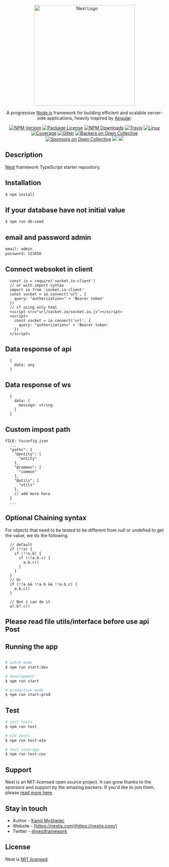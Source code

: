 <p align="center">
  <a href="http://nestjs.com/" target="blank"><img src="https://nestjs.com/img/logo_text.svg" width="320" alt="Nest Logo" /></a>
</p>

[travis-image]: https://api.travis-ci.org/nestjs/nest.svg?branch=master
[travis-url]: https://travis-ci.org/nestjs/nest
[linux-image]: https://img.shields.io/travis/nestjs/nest/master.svg?label=linux
[linux-url]: https://travis-ci.org/nestjs/nest
  
  <p align="center">A progressive <a href="http://nodejs.org" target="blank">Node.js</a> framework for building efficient and scalable server-side applications, heavily inspired by <a href="https://angular.io" target="blank">Angular</a>.</p>
    <p align="center">
<a href="https://www.npmjs.com/~nestjscore"><img src="https://img.shields.io/npm/v/@nestjs/core.svg" alt="NPM Version" /></a>
<a href="https://www.npmjs.com/~nestjscore"><img src="https://img.shields.io/npm/l/@nestjs/core.svg" alt="Package License" /></a>
<a href="https://www.npmjs.com/~nestjscore"><img src="https://img.shields.io/npm/dm/@nestjs/core.svg" alt="NPM Downloads" /></a>
<a href="https://travis-ci.org/nestjs/nest"><img src="https://api.travis-ci.org/nestjs/nest.svg?branch=master" alt="Travis" /></a>
<a href="https://travis-ci.org/nestjs/nest"><img src="https://img.shields.io/travis/nestjs/nest/master.svg?label=linux" alt="Linux" /></a>
<a href="https://coveralls.io/github/nestjs/nest?branch=master"><img src="https://coveralls.io/repos/github/nestjs/nest/badge.svg?branch=master#5" alt="Coverage" /></a>
<a href="https://gitter.im/nestjs/nestjs?utm_source=badge&utm_medium=badge&utm_campaign=pr-badge&utm_content=body_badge"><img src="https://badges.gitter.im/nestjs/nestjs.svg" alt="Gitter" /></a>
<a href="https://opencollective.com/nest#backer"><img src="https://opencollective.com/nest/backers/badge.svg" alt="Backers on Open Collective" /></a>
<a href="https://opencollective.com/nest#sponsor"><img src="https://opencollective.com/nest/sponsors/badge.svg" alt="Sponsors on Open Collective" /></a>
  <a href="https://paypal.me/kamilmysliwiec"><img src="https://img.shields.io/badge/Donate-PayPal-dc3d53.svg"/></a>
  <a href="https://twitter.com/nestframework"><img src="https://img.shields.io/twitter/follow/nestframework.svg?style=social&label=Follow"></a>
</p>
  <!--[![Backers on Open Collective](https://opencollective.com/nest/backers/badge.svg)](https://opencollective.com/nest#backer)
  [![Sponsors on Open Collective](https://opencollective.com/nest/sponsors/badge.svg)](https://opencollective.com/nest#sponsor)-->

## Description

[Nest](https://github.com/nestjs/nest) framework TypeScript starter repository.

## Installation

```bash
$ npm install
```

## If your database have not initial value
```bash
$ npm run db:seed
```

## email and password admin
```bash
email: admin
password: 123456
```

## Connect websoket in client
```
  const io = require('socket.io-client')
  // or with import syntax
  import io from 'socket.io-client'
  const socket = io.connect('url', {
    query: "authorization=" + 'Bearer token'
  })
  // if using only html
  <script src="url/socket.io/socket.io.js"></script>
  <script>
    const socket = io.connect('url', {
      query: "authorization=" + 'Bearer token'
    })
  </script>
```
## Data response of api
```
  {
    data: any
  }
```

## Data response of ws
```
  {
    data: {
      message: string
    }
  }
```

## Custom impost path

```
FILE: tsconfig.json
  ...
  "paths": {
    "@entity": [
      "entity"
    ],
    "@common": [
      "common"
    ],
    "@utils": [
      "utils"
    ],
    // add more here
  }
  ...
```

## Optional Chaining syntax
For objects that need to be tested to be different from null or undefied to get the value, we do the following.

```
  // default
  if (!!a) {
    if (!!a.b) {
      if (!!a.b.c) {
        a.b.c()
      }
    }
  }
  // Or
  if (!!a && !!a.b && !!a.b.c) {
    a.b.c()
  }

  // But i can do it
  a?.b?.c()

```

## Please read file utils/interface before use api Post

## Running the app

```bash

# watch mode
$ npm run start:dev

# development
$ npm run start

# production mode
$ npm run start:prod
```

## Test

```bash
# unit tests
$ npm run test

# e2e tests
$ npm run test:e2e

# test coverage
$ npm run test:cov
```

## Support

Nest is an MIT-licensed open source project. It can grow thanks to the sponsors and support by the amazing backers. If you'd like to join them, please [read more here](https://docs.nestjs.com/support).

## Stay in touch

- Author - [Kamil Myśliwiec](https://kamilmysliwiec.com)
- Website - [https://nestjs.com](https://nestjs.com/)
- Twitter - [@nestframework](https://twitter.com/nestframework)

## License

  Nest is [MIT licensed](LICENSE).
